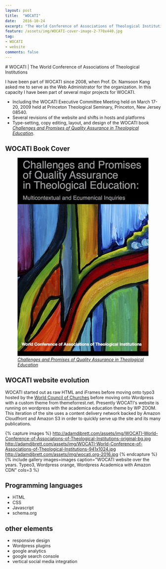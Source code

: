 ```yaml
---
layout: post
title:  "WOCATI"
date:   2016-10-24
excerpt: "The World Conference of Associations of Theological Institutions (WOCATI) serves as a support network for global theological education."
feature: /assets/img/WOCATI-cover-image-2-770x440.jpg
tag:
- WOCATI
- website
comments: false
---
```

<meta property="article:author" content="https://www.facebook.com/adamdjbrett" />
# WOCATI | The World Conference of Associations of Theological Institutions

I have been part of WOCATI since 2008, when Prof. Dr. Namsoon Kang asked me to serve as the Web Administrator for the organization. 
In this capacity I have been part of several major projects for WOCATI. 

* Including the WOCATI Executive Committee Meeting held on March 17-20, 2009 held at Princeton Theological Seminary, Princeton, New Jersey 08540.
* Several revisions of the website and shifts in hosts and platforms  
* Type-setting, copy editing, layout, and design of the WOCATI book [_Challenges and Promises of Quality Assurance in Theological Education_](http://wocati.org/work/challenges-promises-quality-assurance-theological-education/).

## WOCATI Book Cover
<figure>
	<a href="/assets/img/WOCATI-cover-image-2.jpg"><img src="/assets/img/WOCATI-cover-image-2-677x1024.jpg"></a>
	<figcaption><a href="http://wocati.org/work/challenges-promises-quality-assurance-theological-education/"><em>Challenges and Promises of Quality Assurance in Theological Education</em></a></figcaption>
</figure>

## WOCATI website evolution
WOCATI started out as raw HTML and iFrames before moving onto typo3 hosted by the [World Council of Churches](http://oikoumene.org) before moving onto Wordpress with a custom theme from themeforrest.net. Presently WOCATI's website is running on wordpress with the academica education theme by WP ZOOM. This iteration of the site uses a content delivery network backed by Amazon Cloudfront and Amazon S3 in order to quickly serve up the site and its many publications.
 
{% capture images %}
	http://adamdjbrett.com/assets/img/WOCATI-World-Conference-of-Associations-of-Theological-Institutions-original-bg.jpg
	http://adamdjbrett.com/assets/img/WOCATI-World-Conference-of-Associations-of-Theological-Institutions-941x1024.jpg
	http://adamdjbrett.com/assets/img/wocati.org-2016.jpg
{% endcapture %}
{% include gallery images=images caption="WOCATI website over the years. Typeo3, Wordpress orange, Wordpress Academica with Amazon CDN" cols=3 %}

## Programming languages
* HTML
* CSS
* Javascript
* schema.org

## other elements
* responsive design
* Wordpress plugins
* google analytics
* google search console
* vertical social media integration
